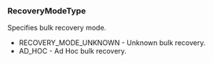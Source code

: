 ### RecoveryModeType
Specifies bulk recovery mode.

- RECOVERY_MODE_UNKNOWN - Unknown bulk recovery.
- AD_HOC - Ad Hoc bulk recovery.
